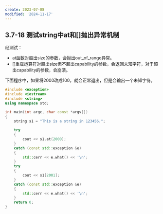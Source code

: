 ```yaml
---
create: 2023-07-08
modified: '2024-11-17'
---
```


## 3.7-18 测试string中at和[]抛出异常机制

经测试：

* at函数对超出size的参数，会抛出out_of_range异常。
* []重载运算符对超出size但不超出capability的参数，会返回未知字符，对于超出capability的参数，会崩溃。

下面程序中，如果将2000改成100，就会正常退出，但是会输出一个未知字符。

```C++
#include <exception>
#include <iostream>
#include <string>
using namespace std;

int main(int argc, char const *argv[])
{
    string s1 = "This is a string in 123456.";
    
    try
    {
        cout << s1.at(2000);
    }
    catch (const std::exception &e)
    {
        std::cerr << e.what() << '\n';
    }
    try
    {
        cout << s1[2001];
    }
    catch (const std::exception &e)
    {
        std::cerr << e.what() << '\n';
    }
    return 0;
}

```